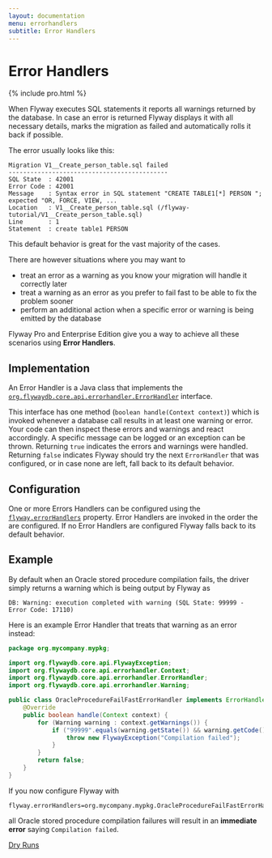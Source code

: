 ```yaml
---
layout: documentation
menu: errorhandlers
subtitle: Error Handlers
---
```

# Error Handlers
{% include pro.html %}

When Flyway executes SQL statements it reports all warnings returned by the database. In case an error is returned
Flyway displays it with all necessary details, marks the migration as failed and automatically rolls it back if possible.

The error usually looks like this:

```
Migration V1__Create_person_table.sql failed
--------------------------------------------
SQL State  : 42001
Error Code : 42001
Message    : Syntax error in SQL statement "CREATE TABLE1[*] PERSON "; expected "OR, FORCE, VIEW, ...
Location   : V1__Create_person_table.sql (/flyway-tutorial/V1__Create_person_table.sql)
Line       : 1
Statement  : create table1 PERSON
```

This default behavior is great for the vast majority of the cases.
 
There are however situations where you may want to
- treat an error as a warning as you know your migration will handle it correctly later
- treat a warning as an error as you prefer to fail fast to be able to fix the problem sooner
- perform an additional action when a specific error or warning is being emitted by the database

Flyway Pro and Enterprise Edition give you a way to achieve all these scenarios using **Error Handlers**.

## Implementation

An Error Handler is a Java class that implements the
[`org.flywaydb.core.api.errorhandler.ErrorHandler`](/documentation/api/javadoc/org/flywaydb/core/api/errorhandler/ErrorHandler.html) interface.

This interface has one method (`boolean handle(Context context)`) which is invoked whenever a database call results in
at least one warning or error. Your code can then inspect these errors and warnings and react accordingly. A specific
message can be logged or an exception can be thrown. Returning `true` indicates the errors and warnings were handled.
Returning `false` indicates Flyway should try the next `ErrorHandler` that was configured, or in case none are left,
fall back to its default behavior.

## Configuration

One or more Errors Handlers can be configured using the
[`flyway.errorHandlers`](/documentation/commandline/migrate#errorHandlers) property.
Error Handlers are invoked
in the order the are configured. If no Error Handlers are configured Flyway falls back to its default behavior.

## Example

By default when an Oracle stored procedure compilation fails, the driver simply returns a warning which is being output
by Flyway as

```
DB: Warning: execution completed with warning (SQL State: 99999 - Error Code: 17110)
```

Here is an example Error Handler that treats that warning as an error instead:

```java
package org.mycompany.mypkg;

import org.flywaydb.core.api.FlywayException;
import org.flywaydb.core.api.errorhandler.Context;
import org.flywaydb.core.api.errorhandler.ErrorHandler;
import org.flywaydb.core.api.errorhandler.Warning;

public class OracleProcedureFailFastErrorHandler implements ErrorHandler {
    @Override
    public boolean handle(Context context) {
        for (Warning warning : context.getWarnings()) {
            if ("99999".equals(warning.getState()) && warning.getCode() == 17110) {
                throw new FlywayException("Compilation failed");
            }
        }
        return false;
    }
}
```

If you now configure Flyway with

```
flyway.errorHandlers=org.mycompany.mypkg.OracleProcedureFailFastErrorHandler
```

all Oracle stored procedure compilation failures will result in an **immediate error** saying `Compilation failed`.

<p class="next-steps">
    <a class="btn btn-primary" href="/documentation/dryruns">Dry Runs <i class="fa fa-arrow-right"></i></a>
</p>